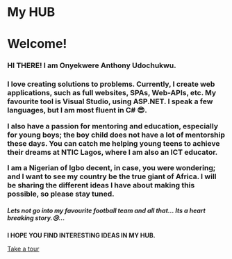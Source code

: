 # My HUB

<h1> Welcome! </h1>

<h3>
  HI THERE!
I am Onyekwere Anthony Udochukwu.
</h3>

<h3>
  I love creating solutions to problems. Currently, I create web applications, such as full websites, SPAs, Web-APIs, etc. My favourite tool is Visual Studio, using ASP.NET. I speak a few languages, but I am most fluent in C# 😎.

I also have a passion for mentoring and education, especially for young boys; the boy child does not have a lot of mentorship these days. You can catch me helping young teens to achieve their dreams at NTIC Lagos, where I am also an ICT educator.

I am a Nigerian of Igbo decent, in case, you were wondering; and I want to see my country be the true giant of Africa. I will be sharing the different ideas I have about making this possible, so please stay tuned.
</h3>

<h5> Lets not go into my favourite football team and all that… Its a heart breaking story.😢… </h5>

<b> I HOPE YOU FIND INTERESTING IDEAS IN MY HUB. </b>

<a href="/Tour.md">Take a tour</a>
